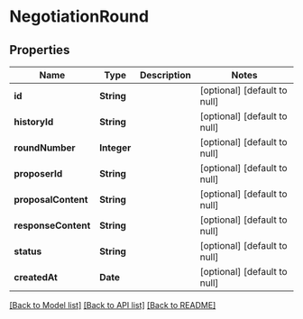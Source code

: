 # NegotiationRound
## Properties

| Name | Type | Description | Notes |
|------------ | ------------- | ------------- | -------------|
| **id** | **String** |  | [optional] [default to null] |
| **historyId** | **String** |  | [optional] [default to null] |
| **roundNumber** | **Integer** |  | [optional] [default to null] |
| **proposerId** | **String** |  | [optional] [default to null] |
| **proposalContent** | **String** |  | [optional] [default to null] |
| **responseContent** | **String** |  | [optional] [default to null] |
| **status** | **String** |  | [optional] [default to null] |
| **createdAt** | **Date** |  | [optional] [default to null] |

[[Back to Model list]](../README.md#documentation-for-models) [[Back to API list]](../README.md#documentation-for-api-endpoints) [[Back to README]](../README.md)

